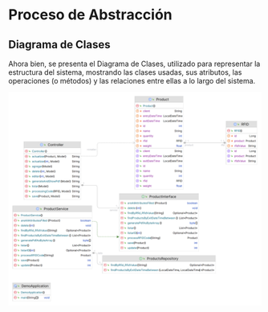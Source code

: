 # Proceso de Abstracción

## **Diagrama de Clases**

Ahora bien, se presenta el Diagrama de Clases, utilizado para representar la estructura del sistema, mostrando las clases usadas, sus atributos, las operaciones (o métodos) y las relaciones entre ellas a lo largo del sistema.

![Diagrama de Clases](https://github.com/JosuehCA/OOP_Team2/blob/TerceraRevision/images/DiagramaClases3.png)

